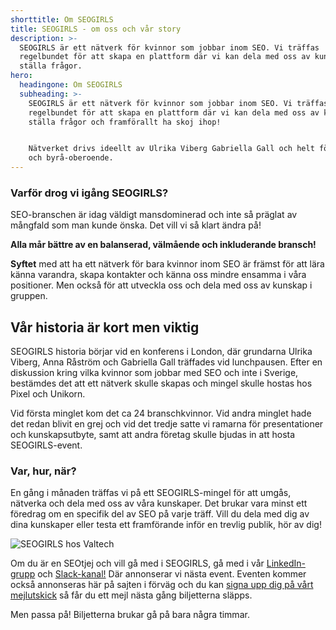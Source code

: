 ```yaml
---
shorttitle: Om SEOGIRLS
title: SEOGIRLS - om oss och vår story
description: >-
  SEOGIRLS är ett nätverk för kvinnor som jobbar inom SEO. Vi träffas
  regelbundet för att skapa en plattform där vi kan dela med oss av kunskap och
  ställa frågor. 
hero:
  headingone: Om SEOGIRLS
  subheading: >-
    SEOGIRLS är ett nätverk för kvinnor som jobbar inom SEO. Vi träffas
    regelbundet för att skapa en plattform där vi kan dela med oss av kunskap,
    ställa frågor och framförallt ha skoj ihop! 


    Nätverket drivs ideellt av Ulrika Viberg Gabriella Gall och helt företags-
    och byrå-oberoende.
---
```

### Varför drog vi igång SEOGIRLS?

SEO-branschen är idag väldigt mansdominerad och inte så präglat av mångfald som man kunde önska. Det vill vi så klart ändra på! 

**Alla mår bättre av en balanserad, välmående och inkluderande bransch!** 

**Syftet** med att ha ett nätverk för bara kvinnor inom SEO är främst för att lära känna varandra, skapa kontakter och känna oss mindre ensamma i våra positioner. Men också för att utveckla oss och dela med oss av kunskap i gruppen.

## Vår historia är kort men viktig

SEOGIRLS historia börjar vid en konferens i London, där grundarna Ulrika Viberg, Anna Råström och Gabriella Gall träffades vid lunchpausen. Efter en diskussion kring vilka kvinnor som jobbar med SEO och inte i Sverige, bestämdes det att ett nätverk skulle skapas och mingel skulle hostas hos Pixel och Unikorn. 

Vid första minglet kom det ca 24 branschkvinnor. Vid andra minglet hade det redan blivit en grej och vid det tredje satte vi ramarna för presentationer och kunskapsutbyte, samt att andra företag skulle bjudas in att hosta SEOGIRLS-event.  



### Var, hur, när?

En gång i månaden träffas vi på ett SEOGIRLS-mingel för att umgås, nätverka och dela med oss av våra kunskaper. Det brukar vara minst ett föredrag om en specifik del av SEO på varje träff. Vill du dela med dig av dina kunskaper eller testa ett framförande inför en trevlig publik, hör av dig!

![SEOGIRLS hos Valtech](/../assets/jennydrakenlind_20190926_0100_web-1-.jpg)

Om du är en SEOtjej och vill gå med i SEOGIRLS, gå med i vår [LinkedIn-grupp](https://www.linkedin.com/groups/12241414/) och [Slack-kanal!](http://seogirls.slack.se/) Där annonserar vi nästa event. Eventen kommer också annonseras här på sajten i förväg och du kan [signa upp dig på vårt mejlutskick](http://eepurl.com/gMgZTD) så får du ett mejl nästa gång biljetterna släpps. 

Men passa på! Biljetterna brukar gå på bara några timmar.
